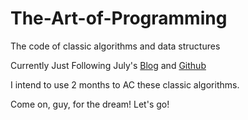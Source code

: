# The-Art-of-Programming
The code of classic algorithms and data structures

Currently Just Following July's [Blog](http://blog.csdn.net/v_july_v) and [Github](https://github.com/julycoding/The-Art-Of-Programming-By-July)

I intend to use 2 months to AC these classic algorithms.

Come on, guy, for the dream!
Let's go!